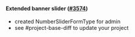 #### Extended banner slider ([#3574](https://github.com/shopsys/shopsys/pull/3574))

-   created NumberSliderFormType for admin
-   see #project-base-diff to update your project
